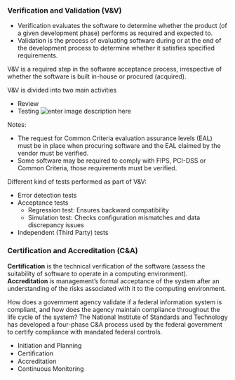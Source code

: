 ### Verification and Validation (V&V)
- Verification evaluates the software to determine whether the product (of a given development phase) performs as required and expected to.
- Validation is the process of evaluating software during or at the end of the development process to determine whether it satisfies specified requirements.

V&V is a required step in the software acceptance process, irrespective of whether the software is built in-house or procured (acquired).

V&V is divided into two main activities 
- Review 
- Testing
![enter image description here](https://lh3.googleusercontent.com/cyWPtivhDEBkgWDSIf2dm5wDXdz9zZ9SlqgmvQYdMQzJyeuHmw2elbjf8WU1N7mRmAwzTHbvY9w8lA)

Notes:
- The request for Common Criteria evaluation assurance levels (EAL) must be in place when procuring software and the EAL claimed by the vendor must be verified.
- Some software may be required to comply with FIPS, PCI-DSS or Common Criteria, those requirements must be verified.

Different kind of tests performed as part of V&V:
- Error detection tests
- Acceptance tests 
	- Regression test: Ensures backward compatibility
	- Simulation test: Checks configuration mismatches and data discrepancy issues
- Independent (Third Party) tests

### Certification and Accreditation (C&A)
**Certification** is the technical verification of the software (assess the suitability of software to operate in a computing environment).  
**Accreditation** is management’s formal acceptance of the system after an understanding of the risks associated with it to the computing environment.

How does a government agency validate if a federal information system is compliant, and how does the agency maintain compliance throughout the life cycle of the system? The National Institute of Standards and Technology has developed a four-phase C&A process used by the federal government to certify compliance with mandated federal controls.

-   Initiation and Planning
-   Certiﬁcation
-   Accreditation
-   Continuous Monitoring
<!--stackedit_data:
eyJoaXN0b3J5IjpbLTUyODM5MTczMiwtMTM2MDkwNzk0NCwtNj
YwOTMzMDk0LC0zNzA2OTc2NTMsLTk5MTY0NTMyOCwtNzkzMTU4
MDIzLC0yMDk4ODQ4MTA5LC00NDc1NzEyNzldfQ==
-->